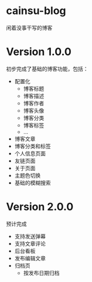 # cainsu-blog

闲着没事干写的博客

# Version 1.0.0

初步完成了基础的博客功能，包括：

- 配置化
  - 博客标题
  - 博客描述
  - 博客作者
  - 博客头像
  - 博客分类
  - 博客标签
  - ...
- 博客文章
- 博客分类和标签
- 个人信息页面
- 友链页面
- 关于页面
- 主题色切换
- 基础的模糊搜索

# Version 2.0.0

预计完成

- 支持发送弹幕
- 支持文章评论
- 后台看板
- 发布编辑文章
- 归档页
    - 按发布日期归档
